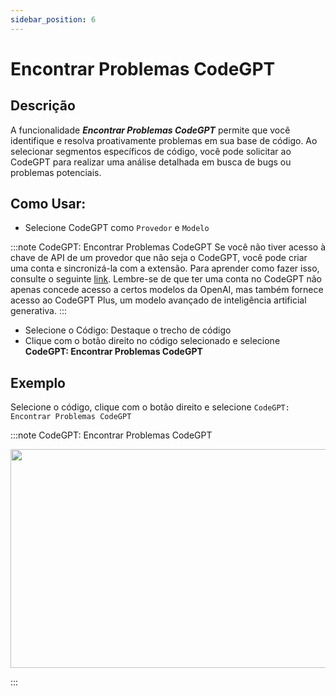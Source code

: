 ```yaml
---
sidebar_position: 6
---
```


# Encontrar Problemas CodeGPT

## Descrição

A funcionalidade **_Encontrar Problemas CodeGPT_** permite que você identifique e resolva proativamente problemas em sua base de código. Ao selecionar segmentos específicos de código, você pode solicitar ao CodeGPT para realizar uma análise detalhada em busca de bugs ou problemas potenciais.

## Como Usar:

- Selecione CodeGPT como `Provedor` e `Modelo`

:::note CodeGPT: Encontrar Problemas CodeGPT
Se você não tiver acesso à chave de API de um provedor que não seja o CodeGPT, você pode criar uma conta e sincronizá-la com a extensão. Para aprender como fazer isso, consulte o seguinte [link](https://intercom.help/codegpt/pt-br/articles/8699317-conectar-com-codegpt-nova-extensao). Lembre-se de que ter uma conta no CodeGPT não apenas concede acesso a certos modelos da OpenAI, mas também fornece acesso ao CodeGPT Plus, um modelo avançado de inteligência artificial generativa.
:::

- Selecione o Código: Destaque o trecho de código
- Clique com o botão direito no código selecionado e selecione **CodeGPT: Encontrar Problemas CodeGPT**

## Exemplo

Selecione o código, clique com o botão direito e selecione `CodeGPT: Encontrar Problemas CodeGPT`

:::note CodeGPT: Encontrar Problemas CodeGPT

<p align="center">
  <img width="650" height="350" src="https://github.com/davila7/code-gpt-docs/assets/37567214/7a7b9fc1-e194-4f44-a4a9-d7d059418d2a" />
</p>
:::
